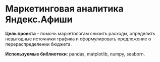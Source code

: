# Маркетинговая аналитика Яндекс.Афиши

**Цель проекта** - помочь маркетологам снизить расходы, определить невыгодные источники трафика и сформулировать предложение о перераспределении бюджета.

**Используемые библиотеки**: pandas, matplotlib, numpy, seaborn.
